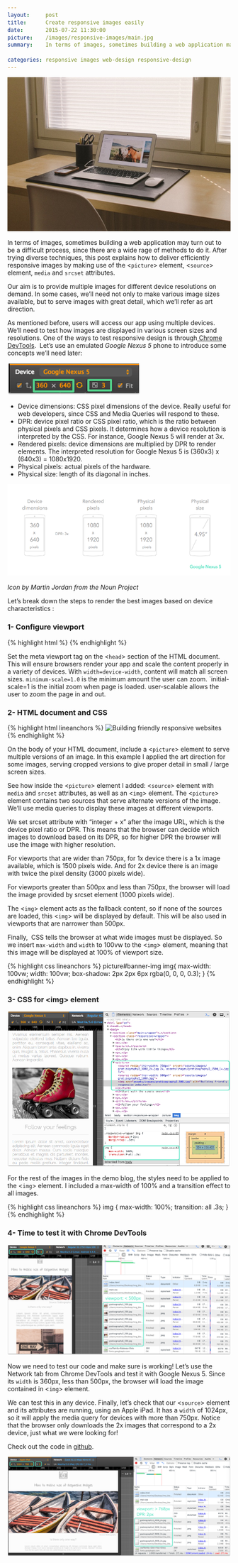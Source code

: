 ```yaml
---
layout:     post
title:      Create responsive images easily
date:       2015-07-22 11:30:00
picture:    /images/responsive-images/main.jpg
summary:    In terms of images, sometimes building a web application may turn out to be a difficult process, since there are a wide rage of methods to do it. After trying diverse techniques, this post explains how to deliver efficiently responsive images by making use of the picture element, source element, media and srcset attributes.

categories: responsive images web-design responsive-design
---
```

<!-- 
<ins>Underline</ins>, of course.
Learn with this tutorial to use picture the element to create responsive images for your web applications or web sites ... 
 -->

![Test image](/images/responsive-images/main.jpg)

In terms of images, sometimes building a web application may turn out to be a difficult process, since there are a wide rage of methods to do it. After trying diverse techniques, this post explains how to deliver efficiently responsive images by making use of the &lt;`picture`&gt; element, &lt;`source`&gt; element, `media` and `srcset` attributes.

Our aim is to provide multiple images for different device resolutions on demand. In some cases, we’ll need not only to make various image sizes available, but to serve images with great detail, which we’ll refer as art direction.

As mentioned before, users will access our app using multiple devices. We’ll need to test how images are displayed in various screen sizes and resolutions. One of the ways to test responsive design is through[ Chrome DevTools](https://developer.chrome.com/devtools/docs/device-mode). &nbsp;Let’s use an emulated _Google Nexus 5_ phone to introduce some concepts we’ll need later:

![Dev tools](/images/responsive-images/1-google.png)

- Device dimensions: CSS pixel dimensions of the device. Really useful for web developers, since CSS and Media Queries will respond to these.
- DPR: device pixel ratio or CSS pixel ratio, which is the ratio between physical pixels and CSS pixels. It determines how a device resolution is interpreted by the CSS. For instance, Google Nexus 5 will render at 3x.
- Rendered pixels: device dimensions are multiplied by DPR to render elements. The interpreted resolution for Google Nexus 5 is (360x3) x (640x3) = 1080x1920.
- Physical pixels: actual pixels of the hardware.
- Physical size: length of its diagonal in inches.

![image](/images/responsive-images/2-nexus.png)

_Icon by Martin Jordan from the Noun Project_

Let’s break down the steps to render the best images based on device characteristics :

### 1- Configure viewport
{% highlight html %}
<meta name="viewport" content="width=device-width, minimum-scale=1.0, initial-scale=1.0, user-scalable=yes">
{% endhighlight %}

Set the meta viewport tag on the &lt;`head`&gt; section of the HTML document. This will ensure browsers render your app and scale the content properly in a variety of devices. With `width=device-width`, content will match all screen sizes. `minimum-scale=1.0` is the minimum amount the user can zoom. `initial-scale=1 is the initial zoom when page is loaded. user-scalable allows the user to zoom the page in and out.

### 2- HTML document and CSS

{% highlight html lineanchors %}
<picture id="banner-img">
  <source media="(min-width: 750px)" srcset="assets/images/gratisography1_3000_2x.jpg 2x, assets/images/gratisography1_1500_1x.jpg 1x">
  <source media="(min-width: 500px)" srcset="assets/images/gratisography1_1000.jpg">
  <img src="assets/images/gratisography1_500.jpg" alt="Building friendly responsive websites">
</picture>
{% endhighlight %}

On the body of your HTML document, include a &lt;`picture`&gt; element to serve multiple versions of an image. In this example I applied the art direction for some images, serving cropped versions to give proper detail in small / large screen sizes.

See how inside the &lt;`picture`&gt; element I added: &lt;`source`&gt; element with `media` and `srcset` attributes, as well as an &lt;`img`&gt; element. The &lt;`picture`&gt; element contains two sources that serve alternate versions of the image. We’ll use media queries to display these images at different viewports.

We set srcset attribute with “integer + x” after the image URL, which is the device pixel ratio or DPR. This means that the browser can decide which images to download based on its DPR, so for higher DPR the browser will use the image with higher resolution.

For viewports that are wider than 750px, for 1x device there is a 1x image available, which is 1500 pixels wide. And for 2x device there is an image with twice the pixel density (3000 pixels wide).

For viewports greater than 500px and less than 750px, the browser will load the image provided by srcset element (1000 pixels wide).

The &lt;`img`&gt; element acts as the fallback content, so if none of the sources are loaded, this &lt;`img`&gt; will be displayed by default. This will be also used in viewports that are narrower than 500px.

Finally, &nbsp;CSS tells the browser at what wide images must be displayed. So we insert `max-width` and `width` to 100vw to the &lt;`img`&gt; element, meaning that this image will be displayed at 100% of viewport size.

{% highlight css lineanchors %}
picture#banner-img img{
  max-width: 100vw;
  width: 100vw;
  box-shadow: 2px 2px 6px rgba(0, 0, 0, 0.3);
}
{% endhighlight %}

### 3- CSS for &lt;img&gt; element

![image](/images/responsive-images/5-html-css.png)

For the rest of the images in the demo blog, the styles need to be applied to the &lt;`img`&gt; element. I included a max-width of 100% and a transition effect to all images.

{% highlight css lineanchors %}
img {
  max-width: 100%;
  transition: all .3s;
}
{% endhighlight %}

### 4- Time to test it with Chrome DevTools

![image](/images/responsive-images/6-less-500.png)

Now we need to test our code and make sure is working! Let’s use the Network tab from Chrome DevTools and test it with Google Nexus 5. Since its `width` is 360px, less than 500px, the browser will load the image contained in &lt;`img`&gt; element.

We can test this in any device. Finally, let’s check that our &lt;`source`&gt; element and its attributes are running, using an Apple iPad. It has a `width` of 1024px, so it will apply the media query for devices with more than 750px. Notice that the browser only downloads the 2x images that correspond to a 2x device, just what we were looking for!

Check out the code in [github](https://github.com/karlajaramillo/example-responsive-images).

![image](/images/responsive-images/7-more-768.png)



